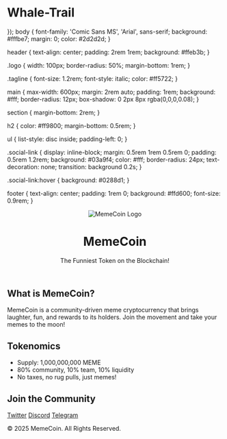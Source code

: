 # Whale-Trail
<!DOCTYPE html>
<html lang="en">
});
body {
    font-family: 'Comic Sans MS', 'Arial', sans-serif;
    background: #fffbe7;
    margin: 0;
    color: #2d2d2d;
}

header {
    text-align: center;
    padding: 2rem 1rem;
    background: #ffeb3b;
}

.logo {
    width: 100px;
    border-radius: 50%;
    margin-bottom: 1rem;
}

.tagline {
    font-size: 1.2rem;
    font-style: italic;
    color: #ff5722;
}

main {
    max-width: 600px;
    margin: 2rem auto;
    padding: 1rem;
    background: #fff;
    border-radius: 12px;
    box-shadow: 0 2px 8px rgba(0,0,0,0.08);
}

section {
    margin-bottom: 2rem;
}

h2 {
    color: #ff9800;
    margin-bottom: 0.5rem;
}

ul {
    list-style: disc inside;
    padding-left: 0;
}

.social-link {
    display: inline-block;
    margin: 0.5rem 1rem 0.5rem 0;
    padding: 0.5rem 1.2rem;
    background: #03a9f4;
    color: #fff;
    border-radius: 24px;
    text-decoration: none;
    transition: background 0.2s;
}

.social-link:hover {
    background: #0288d1;
}

footer {
    text-align: center;
    padding: 1rem 0;
    background: #ffd600;
    font-size: 0.9rem;
}
    <head>
    <meta charset="UTF-8">
    <title>MemeCoin - The Funniest Token</title>
    <link rel="stylesheet" href="style.css">
</head>
<body>
    <header>
        <img src="logo.png" alt="MemeCoin Logo" class="logo">
        <h1>MemeCoin</h1>
        <p class="tagline">The Funniest Token on the Blockchain!</p>
    </header>
    <main>
        <section class="about">
            <h2>What is MemeCoin?</h2>
            <p>MemeCoin is a community-driven meme cryptocurrency that brings laughter, fun, and rewards to its holders. Join the movement and take your memes to the moon!</p>
        </section>
        <section class="tokenomics">
            <h2>Tokenomics</h2>
            <ul>
                <li>Supply: 1,000,000,000 MEME</li>
                <li>80% community, 10% team, 10% liquidity</li>
                <li>No taxes, no rug pulls, just memes!</li>
            </ul>
        </section>
        <section class="social">
            <h2>Join the Community</h2>
            <a href="https://twitter.com/" target="_blank" class="social-link">Twitter</a>
            <a href="https://discord.com/" target="_blank" class="social-link">Discord</a>
            <a href="https://t.me/" target="_blank" class="social-link">Telegram</a>
        </section>
    </main>
    <footer>
        <p>© 2025 MemeCoin. All Rights Reserved.</p>
    </footer>
    <script src="script.js"></script>
</body>
</html>
